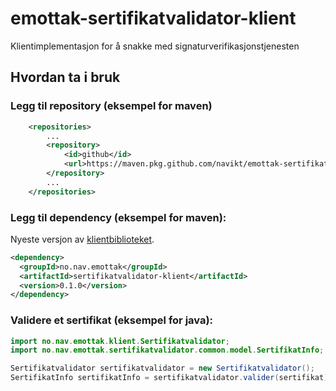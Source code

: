 # emottak-sertifikatvalidator-klient
Klientimplementasjon for å snakke med signaturverifikasjonstjenesten

## Hvordan ta i bruk

### Legg til repository (eksempel for maven)
```xml
    <repositories>
        ...
        <repository>
            <id>github</id>
            <url>https://maven.pkg.github.com/navikt/emottak-sertifikatvalidator</url>
        </repository>
        ...
    </repositories>
```

### Legg til dependency (eksempel for maven):
Nyeste versjon av [klientbiblioteket](https://github.com/navikt/emottak-sertifikatvalidator/packages/1232556).
```xml
<dependency>
  <groupId>no.nav.emottak</groupId>
  <artifactId>sertifikatvalidator-klient</artifactId>
  <version>0.1.0</version>
</dependency>
```

### Validere et sertifikat (eksempel for java):
```Java
import no.nav.emottak.klient.Sertifikatvalidator;
import no.nav.emottak.sertifikatvalidator.common.model.SertifikatInfo;

Sertifikatvalidator sertifikatvalidator = new Sertifikatvalidator();
SertifikatInfo sertifikatInfo = sertifikatvalidator.valider(sertifikat);

```


